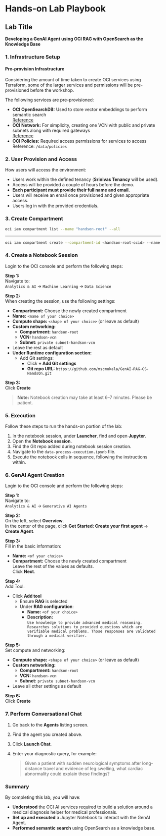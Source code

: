 # Hands-on Lab Playbook  

## Lab Title  
**Developing a GenAI Agent using OCI RAG with OpenSearch as the Knowledge Base**  

### 1. Infrastructure Setup  
#### Pre-provision Infrastructure
Considering the amount of time taken to create OCI services using Terraform, some of the larger services and permissions will be pre-provisioned before the workshop.

The following services are pre-provisioned:

- **OCI OpenSearchDB:** Used to store vector embeddings to perform semantic search  
  [Reference](https://docs.oracle.com/en/learn/oci-opensearch/index.html#introduction)
- **OCI Network:** For simplicity, creating one VCN with public and private subnets along with required gateways  
  [Reference](https://docs.oracle.com/en/solutions/wls-on-prem-to-oci/use-wizard-create-vcn.html)
- **OCI Policies:** Required access permissions for services to access  
  Reference: `/data/policies`
### 2. User Provision and Access

How users will access the environment:

- Users work within the defined tenancy (**Srinivas Tenancy** will be used).
- Access will be provided a couple of hours before the demo.
- **Each participant must provide their full name and email.**
- Users will receive an email once provisioned and given appropriate access.
- Users log in with the provided credentials.
### 3. Create Compartment 
```sh
oci iam compartment list --name "handson-root" --all
```
----
```sh
oci iam compartment create --compartment-id <handson-root-ocid> --name <sub-compartment-name> --description "<description of sub-compartment>"
```

### 4. Create a Notebook Session

Login to the OCI console and perform the following steps:

**Step 1:**  
Navigate to:  
`Analytics & AI` → `Machine Learning` → `Data Science`

**Step 2:**  
When creating the session, use the following settings:
- **Compartment:** Choose the newly created compartment
- **Name:** `<name of your choice>`
- **Compute shape:** `<shape of your choice>` (or leave as default)
- **Custom networking:**
  - **Compartment:** `handson-root`
  - **VCN:** `handson-vcn`
  - **Subnet:** `private subnet-handson-vcn`
- Leave the rest as default
- **Under Runtime configuration section:**
  - Add Git settings:
    - Click **+ Add Git settings**
    - **Git repo URL:** `https://github.com/mscmukala/GenAI-RAG-OS-HandsOn.git`

**Step 3:**  
Click **Create**

> **Note:** Notebook creation may take at least 6–7 minutes. Please be patient.

### 5. Execution

Follow these steps to run the hands-on portion of the lab:

1. In the notebook session, under **Launcher**, find and open **Jupyter**.
2. Open the **Notebook session**.
3. Find the Git repo added during notebook session creation.
4. Navigate to the `data-process-execution.ipynb` file.
5. Execute the notebook cells in sequence, following the instructions within.

### 6. GenAI Agent Creation

Login to the OCI console and perform the following steps:

**Step 1:**  
Navigate to:  
`Analytics & AI` → `Generative AI Agents`

**Step 2:**  
On the left, select **Overview**.  
In the center of the page, click **Get Started: Create your first agent** → **Create Agent**.

**Step 3:**  
Fill in the basic information:
- **Name:** `<of your choice>`
- **Compartment:** Choose the newly created compartment  
Leave the rest of the values as defaults.  
Click **Next**.

**Step 4:**  
Add Tool:
- Click **Add tool**
  - Ensure **RAG** is selected
  - Under **RAG configuration**:
    - **Name:** `<of your choice>`
    - **Description:**  
      `Use knowledge to provide advanced medical reasoning. Researches solutions to provided questions which are verifiable medical problems. Those responses are validated through a medical verifier.`

**Step 5:**  
Set compute and networking:
- **Compute shape:** `<shape of your choice>` (or leave as default)
- **Custom networking:**
  - **Compartment:** `handson-root`
  - **VCN:** `handson-vcn`
  - **Subnet:** `private subnet-handson-vcn`
- Leave all other settings as default

**Step 6:**  
Click **Create**

### 7. Perform Conversational Chat

1. Go back to the **Agents** listing screen.
2. Find the agent you created above.
3. Click **Launch Chat**.
4. Enter your diagnostic query, for example:

   > Given a patient with sudden neurological symptoms after long-distance travel and evidence of leg swelling, what cardiac abnormality could explain these findings?
### Summary

By completing this lab, you will have:

- **Understood** the OCI AI services required to build a solution around a medical diagnosis helper for medical professionals.
- **Set up and executed** a Jupyter Notebook to interact with the GenAI Agent.
- **Performed semantic search** using OpenSearch as a knowledge base.